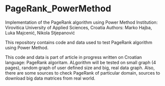 # PageRank_PowerMethod
Implementation of the PageRank algorithm using Power Method
Institution: Virovitica University of Applied Sciences, Croatia
Authors: Marko Hajba, Luka Majcenić, Nikola Stjepanović

This repository contains code and data used to test PageRank algorithm using Power Method.

This code and data is part of article in progress written on Croatian language: PageRank algoritam.
ALgorithm will be tested on small graph (4 pages), random graph of user defined size and big, real data graph.
Also, there are some sources to check PageRank of particular domain, sources to download big data matrices from real world.
